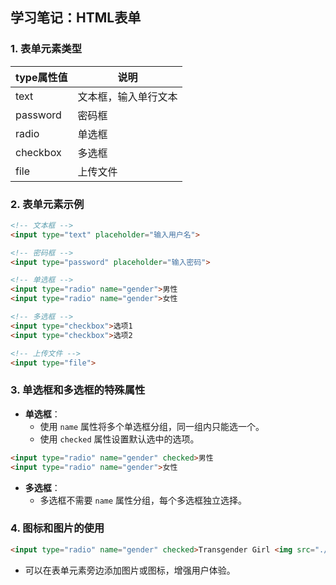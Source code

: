 ## 学习笔记：HTML表单

### 1. 表单元素类型

   | type属性值 | 说明       |
   |------------|------------|
   | text       | 文本框，输入单行文本 |
   | password   | 密码框     |
   | radio      | 单选框     |
   | checkbox   | 多选框     |
   | file       | 上传文件   |

### 2. 表单元素示例

   ```html
   <!-- 文本框 -->
   <input type="text" placeholder="输入用户名">

   <!-- 密码框 -->
   <input type="password" placeholder="输入密码">

   <!-- 单选框 -->
   <input type="radio" name="gender">男性
   <input type="radio" name="gender">女性

   <!-- 多选框 -->
   <input type="checkbox">选项1
   <input type="checkbox">选项2

   <!-- 上传文件 -->
   <input type="file">
   ```

### 3. 单选框和多选框的特殊属性

   - **单选框**：
     - 使用 `name` 属性将多个单选框分组，同一组内只能选一个。
     - 使用 `checked` 属性设置默认选中的选项。

   ```html
   <input type="radio" name="gender" checked>男性
   <input type="radio" name="gender">女性
   ```

   - **多选框**：
     - 多选框不需要 `name` 属性分组，每个多选框独立选择。

### 4. 图标和图片的使用

   ```html
   <input type="radio" name="gender" checked>Transgender Girl <img src="./img/Transgender_Pride_flag.svg.png" width="25">
   ```

   - 可以在表单元素旁边添加图片或图标，增强用户体验。
